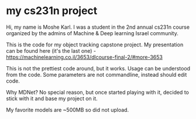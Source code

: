 # my cs231n project

Hi, my name is Moshe Karl.
I was a student in the 2nd annual cs231n course organized by the admins of Machine & Deep learning Israel community.

This is the code for my object tracking capstone project.
My presentation can be found here (it's the last one) - https://machinelearning.co.il/3653/dlcourse-final-2/#more-3653

This is not the prettiest code around, but it works. 
Usage can be understood from the code.
Some parameters are not commandline, instead should edit code. 

Why MDNet?
No special reason, but once started playing with it, decided to stick with it and base my project on it.

My favorite models are ~500MB so did not upload. 

